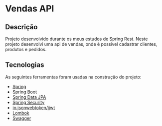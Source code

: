# Vendas API

## Descrição

Projeto desenvolvido durante os meus estudos de Spring Rest. Neste projeto desenvolvi uma api de vendas, onde é possível cadastrar clientes, produtos e pedidos.

## Tecnologias

As seguintes ferramentas foram usadas na construção do projeto:

- [Spring](https://spring.io/)
- [Spring Boot](https://spring.io/projects/spring-boot)
- [Spring Data JPA](https://spring.io/projects/spring-data-jpa)
- [Spring Security](https://spring.io/projects/spring-security)
- [io.jsonwebtoken/jjwt](https://mvnrepository.com/artifact/io.jsonwebtoken/jjwt)
- [Lombok](https://projectlombok.org/)
- [Swagger](https://swagger.io/)
